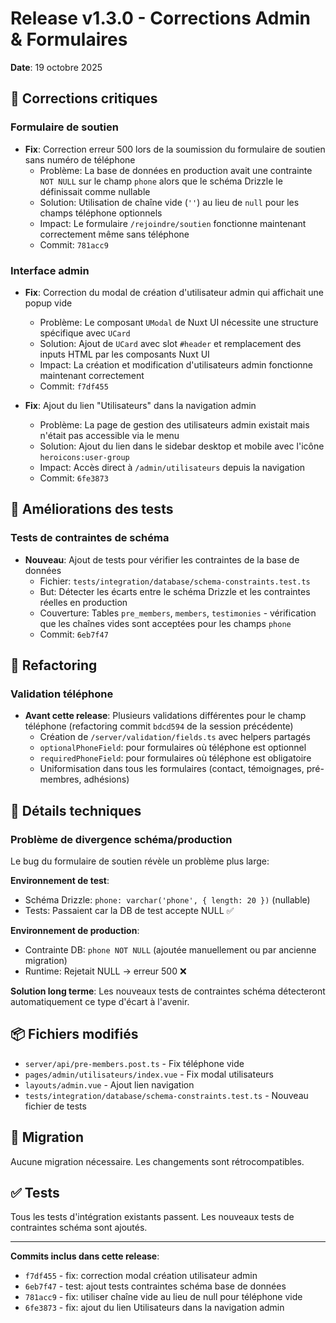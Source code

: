 # Release v1.3.0 - Corrections Admin & Formulaires

**Date**: 19 octobre 2025

## 🐛 Corrections critiques

### Formulaire de soutien
- **Fix**: Correction erreur 500 lors de la soumission du formulaire de soutien sans numéro de téléphone
  - Problème: La base de données en production avait une contrainte `NOT NULL` sur le champ `phone` alors que le schéma Drizzle le définissait comme nullable
  - Solution: Utilisation de chaîne vide (`''`) au lieu de `null` pour les champs téléphone optionnels
  - Impact: Le formulaire `/rejoindre/soutien` fonctionne maintenant correctement même sans téléphone
  - Commit: `781acc9`

### Interface admin
- **Fix**: Correction du modal de création d'utilisateur admin qui affichait une popup vide
  - Problème: Le composant `UModal` de Nuxt UI nécessite une structure spécifique avec `UCard`
  - Solution: Ajout de `UCard` avec slot `#header` et remplacement des inputs HTML par les composants Nuxt UI
  - Impact: La création et modification d'utilisateurs admin fonctionne maintenant correctement
  - Commit: `f7df455`

- **Fix**: Ajout du lien "Utilisateurs" dans la navigation admin
  - Problème: La page de gestion des utilisateurs admin existait mais n'était pas accessible via le menu
  - Solution: Ajout du lien dans le sidebar desktop et mobile avec l'icône `heroicons:user-group`
  - Impact: Accès direct à `/admin/utilisateurs` depuis la navigation
  - Commit: `6fe3873`

## 🧪 Améliorations des tests

### Tests de contraintes de schéma
- **Nouveau**: Ajout de tests pour vérifier les contraintes de la base de données
  - Fichier: `tests/integration/database/schema-constraints.test.ts`
  - But: Détecter les écarts entre le schéma Drizzle et les contraintes réelles en production
  - Couverture: Tables `pre_members`, `members`, `testimonies` - vérification que les chaînes vides sont acceptées pour les champs `phone`
  - Commit: `6eb7f47`

## 🔄 Refactoring

### Validation téléphone
- **Avant cette release**: Plusieurs validations différentes pour le champ téléphone (refactoring commit `bdcd594` de la session précédente)
  - Création de `/server/validation/fields.ts` avec helpers partagés
  - `optionalPhoneField`: pour formulaires où téléphone est optionnel
  - `requiredPhoneField`: pour formulaires où téléphone est obligatoire
  - Uniformisation dans tous les formulaires (contact, témoignages, pré-membres, adhésions)

## 📝 Détails techniques

### Problème de divergence schéma/production
Le bug du formulaire de soutien révèle un problème plus large:

**Environnement de test**:
- Schéma Drizzle: `phone: varchar('phone', { length: 20 })` (nullable)
- Tests: Passaient car la DB de test accepte NULL ✅

**Environnement de production**:
- Contrainte DB: `phone NOT NULL` (ajoutée manuellement ou par ancienne migration)
- Runtime: Rejetait NULL → erreur 500 ❌

**Solution long terme**: Les nouveaux tests de contraintes schéma détecteront automatiquement ce type d'écart à l'avenir.

## 📦 Fichiers modifiés

- `server/api/pre-members.post.ts` - Fix téléphone vide
- `pages/admin/utilisateurs/index.vue` - Fix modal utilisateurs
- `layouts/admin.vue` - Ajout lien navigation
- `tests/integration/database/schema-constraints.test.ts` - Nouveau fichier de tests

## 🚀 Migration

Aucune migration nécessaire. Les changements sont rétrocompatibles.

## ✅ Tests

Tous les tests d'intégration existants passent. Les nouveaux tests de contraintes schéma sont ajoutés.

---

**Commits inclus dans cette release**:
- `f7df455` - fix: correction modal création utilisateur admin
- `6eb7f47` - test: ajout tests contraintes schéma base de données
- `781acc9` - fix: utiliser chaîne vide au lieu de null pour téléphone vide
- `6fe3873` - fix: ajout du lien Utilisateurs dans la navigation admin
